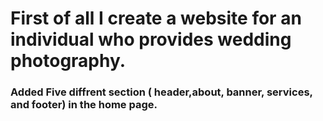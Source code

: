 # First of all I create a website for an individual who provides wedding photography.
### Added Five diffrent section ( header,about, banner, services, and footer) in the home page.

##
